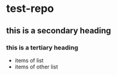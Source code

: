 # test-repo
## this is a secondary heading
### this is a tertiary heading
* items of list
* items of other list

